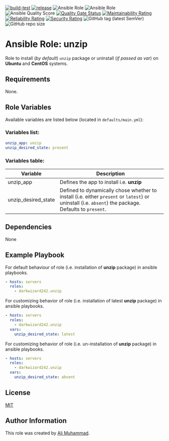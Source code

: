 [![build-test](https://github.com/darkwizard242/ansible-role-unzip/workflows/build-and-test/badge.svg?branch=master)](https://github.com/darkwizard242/ansible-role-unzip/actions?query=workflow%3Abuild-and-test) [![release](https://github.com/darkwizard242/ansible-role-unzip/workflows/release/badge.svg)](https://github.com/darkwizard242/ansible-role-unzip/actions?query=workflow%3Arelease) ![Ansible Role](https://img.shields.io/ansible/role/42038?color=dark%20green) ![Ansible Role](https://img.shields.io/ansible/role/d/42038?color=dark&style=flat-square) ![Ansible Quality Score](https://img.shields.io/ansible/quality/42038?label=ansible%20quality%20score) [![Quality Gate Status](https://sonarcloud.io/api/project_badges/measure?project=ansible-role-unzip&metric=alert_status)](https://sonarcloud.io/dashboard?id=ansible-role-unzip) [![Maintainability Rating](https://sonarcloud.io/api/project_badges/measure?project=ansible-role-unzip&metric=sqale_rating)](https://sonarcloud.io/dashboard?id=ansible-role-unzip) [![Reliability Rating](https://sonarcloud.io/api/project_badges/measure?project=ansible-role-unzip&metric=reliability_rating)](https://sonarcloud.io/dashboard?id=ansible-role-unzip) [![Security Rating](https://sonarcloud.io/api/project_badges/measure?project=ansible-role-unzip&metric=security_rating)](https://sonarcloud.io/dashboard?id=ansible-role-unzip) ![GitHub tag (latest SemVer)](https://img.shields.io/github/tag/darkwizard242/ansible-role-unzip?label=release) ![GitHub repo size](https://img.shields.io/github/repo-size/darkwizard242/ansible-role-unzip?color=orange&style=flat-square)

# Ansible Role: unzip

Role to install (_by default_) `unzip` package or uninstall (_if passed as var_) on **Ubuntu** and **CentOS** systems.

## Requirements

None.

## Role Variables

Available variables are listed below (located in `defaults/main.yml`):

### Variables list:

```yaml
unzip_app: unzip
unzip_desired_state: present
```

### Variables table:

Variable            | Description
------------------- | ----------------------------------------------------------------------------------------------------------------------------------------------------
unzip_app           | Defines the app to install i.e. **unzip**
unzip_desired_state | Defined to dynamically chose whether to install (i.e. either `present` or `latest`) or uninstall (i.e. `absent`) the package. Defaults to `present`.

## Dependencies

None

## Example Playbook

For default behaviour of role (i.e. installation of **unzip** package) in ansible playbooks.

```yaml
- hosts: servers
  roles:
    - darkwizard242.unzip
```

For customizing behavior of role (i.e. installation of latest **unzip** package) in ansible playbooks.

```yaml
- hosts: servers
  roles:
    - darkwizard242.unzip
  vars:
    unzip_desired_state: latest
```

For customizing behavior of role (i.e. un-installation of **unzip** package) in ansible playbooks.

```yaml
- hosts: servers
  roles:
    - darkwizard242.unzip
  vars:
    unzip_desired_state: absent
```

## License

[MIT](https://github.com/darkwizard242/ansible-role-unzip/blob/master/LICENSE)

## Author Information

This role was created by [Ali Muhammad](https://www.alimuhammad.dev/).

